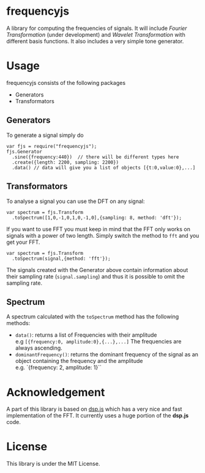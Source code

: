 # frequencyjs

A library for computing the frequencies of signals. It will include 
*Fourier Transformation* (under development) and *Wavelet Transformation* with
different basis functions. It also includes a very simple tone generator.

# Usage

frequencyjs consists of the following packages

 - Generators
 - Transformators

## Generators

To generate a signal simply do

```
var fjs = require("frequencyjs");
fjs.Generator
  .sine({frequency:440})  // there will be different types here
  .create({length: 2200, sampling: 2200})
  .data() // data will give you a list of objects [{t:0,value:0},...]
```

## Transformators

To analyse a signal you can use the DFT on any signal:

```
var spectrum = fjs.Transform
  .toSpectrum([1,0,-1,0,1,0,-1,0],{sampling: 8, method: 'dft'});
```

If you want to use FFT you must keep in mind that the FFT only works on signals with a power of two length. Simply switch the method to `fft` and you get your FFT.

```
var spectrum = fjs.Transform
  .toSpectrum(signal,{method: 'fft'});
```

The signals created with the Generator above contain information about their sampling rate (`signal.sampling`) and thus it is possible to omit the sampling rate.

## Spectrum

A spectrum calculated with the `toSpectrum` method has the following methods:

 - `data()`: returns a list of Frequencies with their amplitude <br>
  e.g `[{frequency:0, amplitude:0},{...},...]`
  The frequencies are always ascending.
 - `dominantFrequency()`: returns the dominant frequency of the signal as an object containing the frequency and the amplitude <br>
  e.g. `{frequency: 2, amplitude: 1}``

# Acknowledgement

A part of this library is based on [dsp.js](https://github.com/corbanbrook/dsp.js)
which has a very nice and fast implementation of the FFT. It currently uses
a huge portion of the **dsp.js** code.

# License

This library is under the MIT License.
